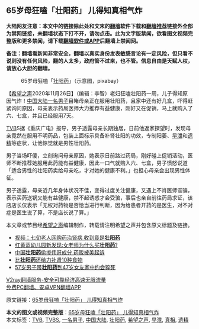  <h2>65岁母狂嗑「壮阳药」 儿得知真相气炸</h2> <p class="notice"><b>大陆网友注意：本文中的链接除此处和文末的<a href="https://github.com/bannedbook/fanqiang" >翻墙</a>软件下载和<a href="https://github.com/killgcd/justmysocks/blob/master/README.md">翻墙推荐</a>链接外全部为禁网链接，未翻墙状态下打不开，请勿点击。此为文字版禁闻，欲看图文视频完整版和更多禁闻，请下载<a href="https://github.com/bannedbook/fanqiang">翻墙软件或APP</a>后翻墙上禁闻网。</p><p>备注：翻墙看新闻非常安全，翻墙以真实身份发表敏感言论有一定风险，但只看不说则没有任何风险，翻的人太多，政府管不过来，也不管。信息自由是天赋人权，请放心大胆的翻墙。</b></p>  <div class="entry"> <figure><figcaption>65岁母狂嗑「<a href="https://www.bannedbook.org/bnews/tag/%E5%A3%AE%E9%98%B3%E8%8D%AF/" class="st_tag internal_tag" rel="tag" title="标签 壮阳药 下的日志">壮阳药</a>」（示意图，pixabay）</figcaption></figure> <p>【<span class='wp_keywordlink_affiliate'><a href="https://www.soundofhope.org" title="希望之声" target="_blank">希望之声</a></span>2020年11月26日】（编辑：李智）老妇狂嗑壮阳药一周，儿子得知原因气炸！<span class='wp_keywordlink_affiliate'><a href="https://www.bannedbook.org/" title="中国" target="_blank">中国</a></span><span class='wp_keywordlink_affiliate'><a href="https://www.bannedbook.org/" title="大陆" target="_blank">大陆</a></span><a href="https://www.bannedbook.org/bnews/tag/%E4%B8%80%E5%90%8D%E7%94%B7%E5%AD%90/" class="st_tag internal_tag" rel="tag" title="标签 一名男子 下的日志">一名男子</a>目睹母亲正在服用壮阳药，且家中还有好几盒，吓得赶紧询问原因，母亲表示药局医师大力推荐有益健康，刚好又在促销，马上就购入了六、七盒，并且已经服用7天。</p> <p><a href="https://www.bannedbook.org/bnews/tag/tvb/" class="st_tag internal_tag" rel="tag" title="标签 TVB 下的日志">TVB</a>S据《重庆广电》报导，男子透露母亲长期独居，日前他返家探望时，发现母亲竟然在服用不明药品，包装上面标示具备补肾壮阳的功效，专制阳萎、<a href="https://www.bannedbook.org/bnews/tag/%e6%97%a9%e6%b3%84/" class="st_tag internal_tag" rel="tag" title="标签 早泄 下的日志">早泄</a>和<a href="https://www.bannedbook.org/bnews/tag/%e9%81%97%e7%b2%be/" class="st_tag internal_tag" rel="tag" title="标签 遗精 下的日志">遗精</a>等症状，让他惊觉就是男性壮阳药。</p>  <p>男子当场吓傻，立刻询问母亲原因，她表示日前路过药局，刚好碰上促销活动，医师不断推荐她服用此药能有益健康，因此一口气就购入六、七盒，男子愤怒说道「适合男性的壮阳药卖给母亲吃，才对她的健康不利。」也担心母亲会出现男性体征。</p> <p>男子透露，母亲近几年身体状况不佳，变得过度关注健康，又遇上不肖医师诓骗，表示买药送锅又能有益健康，禁不起诱惑才会受骗，事后也亲自前往药局求证，该店店长仅表示「无权对药物是否恰当进行判断，因为给患者开药的是医生，对不对症是医生说了算，不是店长说了算。」</p>  <p>本文章或节目经<a href="https://www.bannedbook.org/bnews/tag/%e5%b8%8c%e6%9c%9b%e4%b9%8b%e5%a3%b0/" class="st_tag internal_tag" rel="tag" title="标签 希望之声 下的日志">希望之声</a>编辑制作，转载请注明希望之声并包含原文标题及链接。</p> <ul class='op-related-articles' title='相关阅读'> <li><a href='https://www.bannedbook.org/bnews/baitai/20191021/1210286.html' target='_blank'>视频：七旬老人网购药治肾病 收到竟是<b>壮阳药</b></a></li> <li><a href='https://www.bannedbook.org/bnews/topimagenews/20171125/860596.html' target='_blank'>红黄蓝幼儿园新发现:女老师为什么买<b>壮阳药</b>?</a></li> <li><a href='https://www.bannedbook.org/bnews/cnnews/aboluonews/20160928/594600.html' target='_blank'>中国<b>壮阳药</b>偷掺伟哥成分 药贩被美起诉</a></li> <li><a href='https://www.bannedbook.org/bnews/health/20141125/332116.html' target='_blank'>比<b>壮阳药</b>还给力补肾10种食物</a></li> <li><a href='https://www.bannedbook.org/bnews/cnnews/aboluonews/20140806/284192.html' target='_blank'>57岁男子带<b>壮阳药</b>到47岁女友家中约会猝死</a></li> </ul> <p class="texttj"> <a href="https://www.bannedbook.org/forum23/topic22702.html" target="_blank">V2ray翻墙服务-安全可靠经济高速无限流量</a><br/> <a href="https://github.com/bannedbook/fanqiang/wiki/%E7%A6%81%E9%97%BB%E7%BD%91%E5%AE%89%E5%8D%93%E7%BF%BB%E5%A2%99%E6%96%B0%E9%97%BBAPP" target="_blank">免费PC翻墙、安卓VPN翻墙APP</a></p><p>原文链接：<a class="src_link"  href="https://www.soundofhope.org/post/447151" target="_blank">65岁母狂嗑「壮阳药」 儿得知真相气炸</a></p> <a name='sharetosocial'></a>       <div><b>本文的图文或视频完整版</b>：<a href='https://www.bannedbook.org/bnews/comments/20201126/1437586.html'>65岁母狂嗑「壮阳药」 儿得知真相气炸</a></div>  </div><!--END ENTRY--> <div class="postfooter"> <div>本文标签：<a href="https://www.bannedbook.org/bnews/tag/tvb/" rel="tag">TVB</a>, <a href="https://www.bannedbook.org/bnews/tag/tvbs/" rel="tag">TVBS</a>, <a href="https://www.bannedbook.org/bnews/tag/%E4%B8%80%E5%90%8D%E7%94%B7%E5%AD%90/" rel="tag">一名男子</a>, <a href="https://www.bannedbook.org/bnews/tag/%e4%b8%ad%e5%9b%bd%e5%a4%a7%e9%99%86/" rel="tag">中国大陆</a>, <a href="https://www.bannedbook.org/bnews/tag/%E5%A3%AE%E9%98%B3%E8%8D%AF/" rel="tag">壮阳药</a>, <a href="https://www.bannedbook.org/bnews/tag/%e5%b8%8c%e6%9c%9b%e4%b9%8b%e5%a3%b0/" rel="tag">希望之声</a>, <a href="https://www.bannedbook.org/bnews/tag/%e6%97%a9%e6%b3%84/" rel="tag">早泄</a>, <a href="https://www.bannedbook.org/bnews/tag/%e7%9c%9f%e7%9b%b8/" rel="tag">真相</a>, <a href="https://www.bannedbook.org/bnews/tag/%e9%81%97%e7%b2%be/" rel="tag">遗精</a></div>  </div><!--END POSTFOOTER--> 